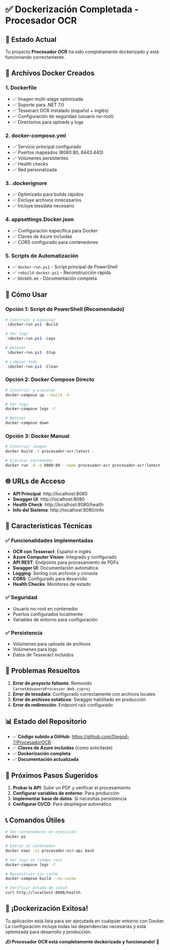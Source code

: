 # ✅ Dockerización Completada - Procesador OCR

## 🎉 Estado Actual

Tu proyecto **Procesador OCR** ha sido completamente dockerizado y está funcionando correctamente.

## 📁 Archivos Docker Creados

### 1. **Dockerfile**
- ✅ Imagen multi-stage optimizada
- ✅ Soporte para .NET 7.0
- ✅ Tesseract OCR instalado (español + inglés)
- ✅ Configuración de seguridad (usuario no-root)
- ✅ Directorios para uploads y logs

### 2. **docker-compose.yml**
- ✅ Servicio principal configurado
- ✅ Puertos mapeados (8080:80, 8443:443)
- ✅ Volúmenes persistentes
- ✅ Health checks
- ✅ Red personalizada

### 3. **.dockerignore**
- ✅ Optimizado para builds rápidos
- ✅ Excluye archivos innecesarios
- ✅ Incluye tessdata necesario

### 4. **appsettings.Docker.json**
- ✅ Configuración específica para Docker
- ✅ Claves de Azure incluidas
- ✅ CORS configurado para contenedores

### 5. **Scripts de Automatización**
- ✅ `docker-run.ps1` - Script principal de PowerShell
- ✅ `rebuild-docker.ps1` - Reconstrucción rápida
- ✅ `DOCKER.md` - Documentación completa

## 🚀 Cómo Usar

### Opción 1: Script de PowerShell (Recomendado)
```powershell
# Construir y ejecutar
.\docker-run.ps1 -Build

# Ver logs
.\docker-run.ps1 -Logs

# Detener
.\docker-run.ps1 -Stop

# Limpiar todo
.\docker-run.ps1 -Clean
```

### Opción 2: Docker Compose Directo
```bash
# Construir y ejecutar
docker-compose up --build -d

# Ver logs
docker-compose logs -f

# Detener
docker-compose down
```

### Opción 3: Docker Manual
```bash
# Construir imagen
docker build -t procesador-ocr:latest .

# Ejecutar contenedor
docker run -d -p 8080:80 --name procesador-ocr procesador-ocr:latest
```

## 🌐 URLs de Acceso

- **API Principal**: http://localhost:8080
- **Swagger UI**: http://localhost:8080
- **Health Check**: http://localhost:8080/health
- **Info del Sistema**: http://localhost:8080/info

## 🔧 Características Técnicas

### ✅ Funcionalidades Implementadas
- **OCR con Tesseract**: Español e inglés
- **Azure Computer Vision**: Integrado y configurado
- **API REST**: Endpoints para procesamiento de PDFs
- **Swagger UI**: Documentación automática
- **Logging**: Serilog con archivos y consola
- **CORS**: Configurado para desarrollo
- **Health Checks**: Monitoreo de estado

### ✅ Seguridad
- Usuario no-root en contenedor
- Puertos configurados localmente
- Variables de entorno para configuración

### ✅ Persistencia
- Volúmenes para uploads de archivos
- Volúmenes para logs
- Datos de Tesseract incluidos

## 🐛 Problemas Resueltos

1. **Error de proyecto faltante**: Removido `CarnetAduaneroProcessor.Web.csproj`
2. **Error de tessdata**: Configurado correctamente con archivos locales
3. **Error de archivos estáticos**: Swagger habilitado en producción
4. **Error de redirección**: Endpoint raíz configurado

## 📊 Estado del Repositorio

- ✅ **Código subido a GitHub**: https://github.com/Diegod-7/ProcesadorOCR
- ✅ **Claves de Azure incluidas** (como solicitaste)
- ✅ **Dockerización completa**
- ✅ **Documentación actualizada**

## 🎯 Próximos Pasos Sugeridos

1. **Probar la API**: Subir un PDF y verificar el procesamiento
2. **Configurar variables de entorno**: Para producción
3. **Implementar base de datos**: Si necesitas persistencia
4. **Configurar CI/CD**: Para despliegue automático

## 📞 Comandos Útiles

```bash
# Ver contenedores en ejecución
docker ps

# Entrar al contenedor
docker exec -it procesador-ocr-api bash

# Ver logs en tiempo real
docker-compose logs -f

# Reconstruir sin cache
docker-compose build --no-cache

# Verificar estado de salud
curl http://localhost:8080/health
```

## 🎉 ¡Dockerización Exitosa!

Tu aplicación está lista para ser ejecutada en cualquier entorno con Docker. La configuración incluye todas las dependencias necesarias y está optimizada para desarrollo y producción.

**¡El Procesador OCR está completamente dockerizado y funcionando!** 🚀 